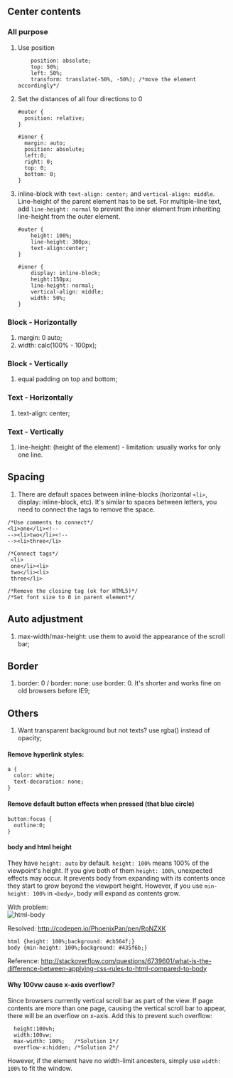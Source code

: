 ## Center contents 
### All purpose
1. Use position

    ```
        position: absolute;
        top: 50%;
        left: 50%;
        transform: translate(-50%, -50%); /*move the element accordingly*/
    ```
    
2. Set the distances of all four directions to 0

    ```
    #outer {
      position: relative;
    }

    #inner {
      margin: auto;  
      position: absolute;
      left:0;
      right: 0;
      top: 0;
      bottom: 0;
    } 
    ```

3. inline-block with `text-align: center;` and `vertical-align: middle`. Line-height of the parent element has to be set. For multiple-line text, add `line-height: normal` to prevent the inner element from inheriting line-height from the outer element.

    ```
    #outer {
        height: 100%;
        line-height: 300px;
        text-align:center;
    }

    #inner {      
        display: inline-block;
        height:150px;
        line-height: normal;
        vertical-align: middle;
        width: 50%;
    }
    ```


### Block - Horizontally
1. margin: 0 auto;
2. width: calc(100% - 100px);

### Block - Vertically
1. equal padding on top and bottom;

### Text - Horizontally 
1. text-align: center;

### Text - Vertically
1. line-height: (height of the element) - limitation: usually works for only one line.

## Spacing
1. There are default spaces between inline-blocks (horizontal `<li>`, display: inline-block, etc). It's similar to spaces between letters, you need to connect the tags to remove the space.

  ```
  /*Use comments to connect*/
  <li>one</li><!--
  --><li>two</li><!--
  --><li>three</li>
  
  /*Connect tags*/
   <li>
   one</li><li>
   two</li><li>
   three</li>
   
  /*Remove the closing tag (ok for HTML5)*/
  /*Set font size to 0 in parent element*/
  ```

## Auto adjustment
1. max-width/max-height: use them to avoid the appearance of the scroll bar;

## Border
1. border: 0 / border: none: use border: 0. It's shorter and works fine on old browsers before IE9;   

## Others
1. Want transparent background but not texts? use rgba() instead of opacity;  


#### Remove hyperlink styles:
```
a {
  color: white;
  text-decoration: none;
}
```

#### Remove default button effects when pressed (that blue circle)
```
button:focus {
  outline:0;
}
```

#### body and html height
They have `height: auto` by default. `height: 100%` means 100% of the viewpoint's height. If you give both of them `height: 100%`, unexpected effects may occur. It prevents body from expanding with its contents once they start to grow beyond the viewport height. However, if you use `min-height: 100%` in `<body>`, body will expand as contents grow.  

With problem:  
![html-body](https://cloud.githubusercontent.com/assets/14355257/23329818/db8f9fd6-fb8f-11e6-9f83-1d398b3cba1d.png)  


Resolved: http://codepen.io/PhoenixPan/pen/RpNZXK  
```
html {height: 100%;background: #cb564f;}
body {min-height: 100%;background: #435f6b;}
```
Reference: http://stackoverflow.com/questions/6739601/what-is-the-difference-between-applying-css-rules-to-html-compared-to-body

#### Why 100vw cause x-axis overflow?
Since browsers currently vertical scroll bar as part of the view. If page contents are more than one page, causing the vertical scroll bar to appear, there will be an overflow on x-axis. Add this to prevent such overflow:
```
  height:100vh;
  width:100vw;
  max-width: 100%;   /*Solution 1*/
  overflow-x:hidden; /*Solution 2*/
```
However, if the element have no width-limit ancesters, simply use `width: 100%` to fit the window.

